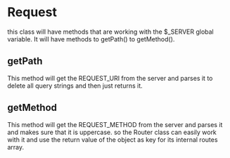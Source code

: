 # Request

this class will have methods that are working with the $_SERVER global variable. It will have methods to getPath() to
getMethod(). <br>

## getPath

This method will get the REQUEST_URI from the server and parses it to delete all query strings and then just returns
it. <br>

## getMethod

This method will get the REQUEST_METHOD from the server and parses it and makes sure that it is uppercase. so the Router
class can easily work with it and use the return value of the object as key for its internal routes array.<br>